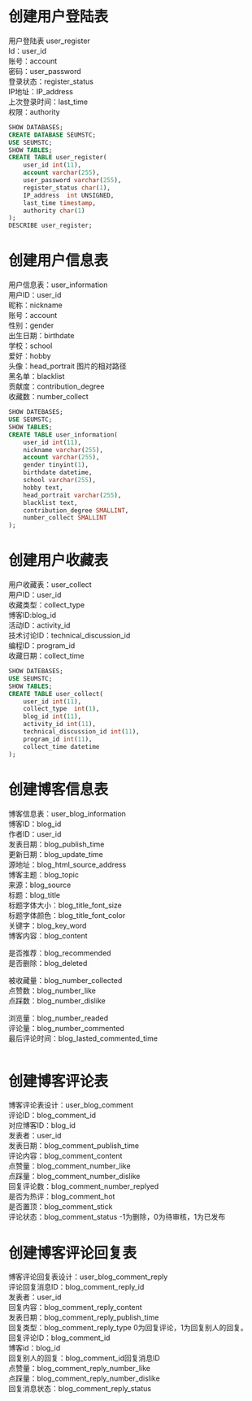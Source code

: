 # 创建用户登陆表
用户登陆表 user_register  
Id：user_id  
账号：account  
密码：user_password  
登录状态：register_status  
IP地址：IP_address  
上次登录时间：last_time  
权限：authority  

```sql
SHOW DATABASES;
CREATE DATABASE SEUMSTC;
USE SEUMSTC;
SHOW TABLES;
CREATE TABLE user_register(
    user_id int(11),
    account varchar(255),
    user_password varchar(255),
    register_status char(1),
    IP_address  int UNSIGNED,
    last_time timestamp,
    authority char(1)
);
DESCRIBE user_register;
```
# 创建用户信息表
用户信息表：user_information  
用户ID：user_id  
昵称：nickname  
账号：account  
性别：gender  
出生日期：birthdate  
学校：school  
爱好：hobby  
头像：head_portrait 图片的相对路径  
黑名单：blacklist  
贡献度：contribution_degree  
收藏数：number_collect  

```sql
SHOW DATEBASES;
USE SEUMSTC;
SHOW TABLES;
CREATE TABLE user_information(
    user_id int(11),
    nickname varchar(255),
    account varchar(255),
    gender tinyint(1),
    birthdate datetime,
    school varchar(255),
    hobby text,
    head_portrait varchar(255),
    blacklist text,
    contribution_degree SMALLINT,
    number_collect SMALLINT
);
```

# 创建用户收藏表
用户收藏表：user_collect  
用户ID：user_id  
收藏类型：collect_type  
博客ID:blog_id  
活动ID：activity_id  
技术讨论ID：technical_discussion_id  
编程ID：program_id  
收藏日期：collect_time  
```sql
SHOW DATEBASES;
USE SEUMSTC;
SHOW TABLES;
CREATE TABLE user_collect(
    user_id int(11),
    collect_type  int(1),
    blog_id int(11),
    activity_id int(11),
    technical_discussion_id int(11),
    program_id int(11),
    collect_time datetime
);

```

# 创建博客信息表
博客信息表：user_blog_information  
博客ID：blog_id  
作者ID：user_id  
发表日期：blog_publish_time  
更新日期：blog_update_time  
源地址：blog_html_source_address  
博客主题：blog_topic  
来源：blog_source  
标题：blog_title  
标题字体大小：blog_title_font_size  
标题字体颜色：blog_title_font_color  
关键字：blog_key_word  
博客内容：blog_content  

是否推荐：blog_recommended  
是否删除：blog_deleted  

被收藏量：blog_number_collected  
点赞数：blog_number_like  
点踩数：blog_number_dislike  

浏览量：blog_number_readed  
评论量：blog_number_commented  
最后评论时间：blog_lasted_commented_time  
```sql

```
# 创建博客评论表
博客评论表设计：user_blog_comment  
评论ID：blog_comment_id  
对应博客ID：blog_id  
发表者：user_id  
发表日期：blog_comment_publish_time  
评论内容：blog_comment_content  
点赞量：blog_comment_number_like  
点踩量：blog_comment_number_dislike  
回复评论数：blog_comment_number_replyed  
是否为热评：blog_comment_hot  
是否置顶：blog_comment_stick  
评论状态：blog_comment_status -1为删除，0为待审核，1为已发布  
# 创建博客评论回复表
博客评论回复表设计：user_blog_comment_reply  
评论回复消息ID：blog_comment_reply_id  
发表者：user_id  
回复内容：blog_comment_reply_content  
发表日期：blog_comment_reply_publish_time  
回复类型：blog_comment_reply_type 0为回复评论，1为回复别人的回复。  
回复评论ID：blog_comment_id  
博客id：blog_id  
回复别人的回复：blog_comment_id回复消息ID   
点赞量：blog_comment_reply_number_like  
点踩量：blog_comment_reply_number_dislike  
回复消息状态：blog_comment_reply_status  
